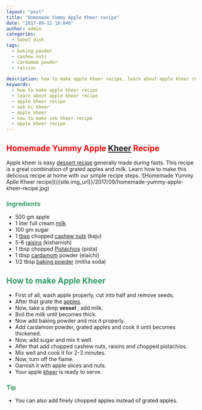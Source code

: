 ```yaml
---
layout: "post"
title: "Homemade Yummy Apple Kheer recipe"
date: "2017-09-12 10:046"
author: admin
categories:
  - Sweet dish
tags:
  - baking powder
  - cashew nuts
  - cardamom powder
  - raisins
  
description: how to make apple kheer recipe, learn about apple kheer recipe, apple kheer recipe, seb ki kheer, apple kheer, how to make seb kheer recipe, apple kheer.
keywords:
  - how to make apple kheer recipe
  - learn about apple kheer recipe
  - apple kheer recipe
  - seb ki kheer
  - apple kheer
  - how to make seb kheer recipe
  - apple kheer recipe
---  
```

  
  <h2><span style="color: #ff0000;"><strong>Homemade Yummy Apple <a class="zem_slink" title="Kheer" href="http://en.wikipedia.org/wiki/Kheer" target="_blank" rel="wikipedia noopener">Kheer</a> Recipe</strong></span></h2>
Apple kheer is easy <a class="zem_slink" title="Dessert" href="http://en.wikipedia.org/wiki/Dessert" target="_blank" rel="wikipedia noopener">dessert recipe</a> generally made during fasts. This recipe is a great combination of grated apples and milk. Learn how to make this delicious recipe at home with our simple recipe steps.
![Homemade Yummy Aplle Kheer recipe]({{site.img_url}}/2017/09/homemade-yummy-apple-kheer-recipe.jpg)
<h3><span style="color: #339966;"><strong>Ingredients</strong></span></h3>
<ul>
 	<li>500 gm apple</li>
 	<li>1 liter full cream <a class="zem_slink" title="Milk" href="http://en.wikipedia.org/wiki/Milk" target="_blank" rel="wikipedia noopener">milk</a></li>
 	<li>100 gm sugar</li>
 	<li>1 <a class="zem_slink" title="Tablespoon" href="http://en.wikipedia.org/wiki/Tablespoon" target="_blank" rel="wikipedia noopener">tbsp</a> chopped <a class="zem_slink" title="Cashew" href="http://en.wikipedia.org/wiki/Cashew" target="_blank" rel="wikipedia noopener">cashew nuts</a> (kaju)</li>
 	<li>5-6 <a class="zem_slink" title="Raisin" href="http://en.wikipedia.org/wiki/Raisin" target="_blank" rel="wikipedia noopener">raisins</a> (kishamish)</li>
 	<li>1 tbsp chopped <a class="zem_slink" title="Pistachio" href="http://en.wikipedia.org/wiki/Pistachio" target="_blank" rel="wikipedia noopener">Pistachios</a> (pista)</li>
 	<li>1 tbsp <a class="zem_slink" title="Cardamom" href="http://en.wikipedia.org/wiki/Cardamom" target="_blank" rel="wikipedia noopener">cardamom</a> powder (elaichi)</li>
 	<li>1/2 tbsp <a class="zem_slink" title="Baking powder" href="http://en.wikipedia.org/wiki/Baking_powder" target="_blank" rel="wikipedia noopener">baking powder</a> (mitha soda)</li>
</ul>
<h2><span style="color: #339966;"><strong>How to make Apple Kheer</strong></span></h2>
<script async src="//pagead2.googlesyndication.com/pagead/js/adsbygoogle.js"></script>
<!-- post -->
<ins class="adsbygoogle" style="display: block;" data-ad-client="ca-pub-8391089480493038" data-ad-slot="4079886109" data-ad-format="auto"></ins>
<script>
(adsbygoogle = window.adsbygoogle || []).push({});
</script>
<ul>
 	<li>First of all, wash apple properly, cut into half and remove seeds.</li>
 	<li>After that grate the <a class="zem_slink" title="Apple" href="http://en.wikipedia.org/wiki/Apple" target="_blank" rel="wikipedia noopener">apples</a>.</li>
 	<li>Now, take a deep<strong> vessel</strong> , add milk.</li>
 	<li>Boil the milk until becomes thick.</li>
 	<li>Now add baking powder and mix it properly.</li>
 	<li>Add cardamom powder, grated apples and cook it until becomes thickened.</li>
 	<li>Now, add sugar and mix it well.</li>
 	<li>After that add chopped cashew nuts, raisins and chopped pistachios.</li>
 	<li>Mix well and cook it for 2-3 minutes.</li>
 	<li>Now, turn off the flame.</li>
 	<li>Garnish it with apple slices and nuts.</li>
 	<li>Your apple <a href="https://cookingteach.com/homemade-easy-rice-kheer-recipe/">kheer</a> is ready to serve.</li>
</ul>
<h3><span style="color: #339966;"><strong>Tip</strong></span></h3>
<ul>
 	<li>You can also add finely chopped apples instead of grated apples.</li>
</ul>
&nbsp;

&nbsp;
